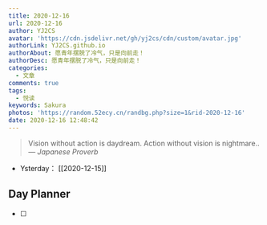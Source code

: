```yaml
---
title: 2020-12-16
url: 2020-12-16
author: YJ2CS
avatar: 'https://cdn.jsdelivr.net/gh/yj2cs/cdn/custom/avatar.jpg'
authorLink: YJ2CS.github.io
authorAbout: 愿青年摆脱了冷气，只是向前走！
authorDesc: 愿青年摆脱了冷气，只是向前走！
categories:
  - 文章
comments: true
tags:
  - 悦读
keywords: Sakura
photos: 'https://random.52ecy.cn/randbg.php?size=1&rid-2020-12-16'
date: 2020-12-16 12:48:42
---
```

> Vision without action is daydream. Action without vision is nightmare..
> &mdash; <cite>Japanese Proverb</cite>

- Ysterday： [[2020-12-15]]

## Day Planner
- [ ] 
